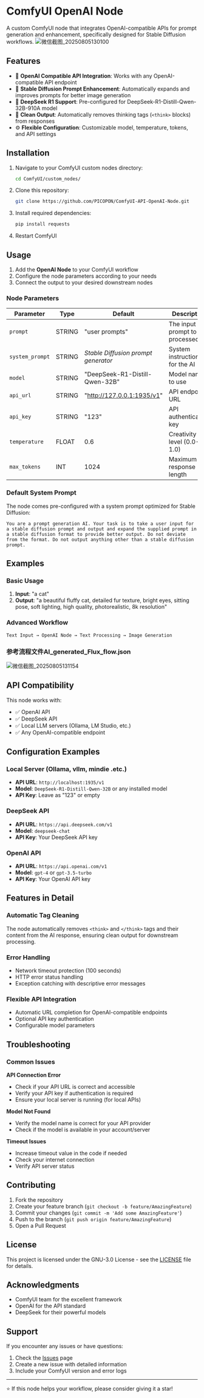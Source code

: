 # ComfyUI OpenAI Node

A custom ComfyUI node that integrates OpenAI-compatible APIs for prompt generation and enhancement, specifically designed for Stable Diffusion workflows.
![微信截图_20250805130100](https://github.com/user-attachments/assets/48f8de78-fde4-4c5f-ba73-b239c3b11432)

## Features

- 🤖 **OpenAI Compatible API Integration**: Works with any OpenAI-compatible API endpoint
- 🎨 **Stable Diffusion Prompt Enhancement**: Automatically expands and improves prompts for better image generation
- 🧠 **DeepSeek R1 Support**: Pre-configured for DeepSeek-R1-Distill-Qwen-32B-910A model
- 🧹 **Clean Output**: Automatically removes thinking tags (`<think>` blocks) from responses
- ⚙️ **Flexible Configuration**: Customizable model, temperature, tokens, and API settings

## Installation

1. Navigate to your ComfyUI custom nodes directory:
   ```bash
   cd ComfyUI/custom_nodes/
   ```

2. Clone this repository:
   ```bash
   git clone https://github.com/PICOPON/ComfyUI-API-OpenAI-Node.git
   ```

3. Install required dependencies:
   ```bash
   pip install requests
   ```

4. Restart ComfyUI

## Usage

1. Add the **OpenAI Node** to your ComfyUI workflow
2. Configure the node parameters according to your needs
3. Connect the output to your desired downstream nodes

### Node Parameters

| Parameter | Type | Default | Description |
|-----------|------|---------|-------------|
| `prompt` | STRING | "user prompts" | The input prompt to be processed |
| `system_prompt` | STRING | *Stable Diffusion prompt generator* | System instructions for the AI |
| `model` | STRING | "DeepSeek-R1-Distill-Qwen-32B" | Model name to use |
| `api_url` | STRING | "http://127.0.0.1:1935/v1" | API endpoint URL |
| `api_key` | STRING | "123" | API authentication key |
| `temperature` | FLOAT | 0.6 | Creativity level (0.0-1.0) |
| `max_tokens` | INT | 1024 | Maximum response length |

### Default System Prompt

The node comes pre-configured with a system prompt optimized for Stable Diffusion:

```
You are a prompt generation AI. Your task is to take a user input for a stable diffusion prompt and output and expand the supplied prompt in a stable diffusion format to provide better output. Do not deviate from the format. Do not output anything other than a stable diffusion prompt.
```

## Examples

### Basic Usage
1. **Input**: "a cat"
2. **Output**: "a beautiful fluffy cat, detailed fur texture, bright eyes, sitting pose, soft lighting, high quality, photorealistic, 8k resolution"

### Advanced Workflow
```
Text Input → OpenAI Node → Text Processing → Image Generation
```
### 参考流程文件AI_generated_Flux_flow.json
![微信截图_20250805131154](https://github.com/user-attachments/assets/e5e4f036-388b-42d3-91af-e2496cd2e545)

## API Compatibility

This node works with:
- ✅ OpenAI API
- ✅ DeepSeek API
- ✅ Local LLM servers (Ollama, LM Studio, etc.)
- ✅ Any OpenAI-compatible endpoint

## Configuration Examples

### Local Server (Ollama, vllm, mindie .etc.)
- **API URL**: `http://localhost:1935/v1`
- **Model**: `DeepSeek-R1-Distill-Qwen-32B` or any installed model
- **API Key**: Leave as "123" or empty

### DeepSeek API
- **API URL**: `https://api.deepseek.com/v1`
- **Model**: `deepseek-chat`
- **API Key**: Your DeepSeek API key

### OpenAI API
- **API URL**: `https://api.openai.com/v1`
- **Model**: `gpt-4` or `gpt-3.5-turbo`
- **API Key**: Your OpenAI API key

## Features in Detail

### Automatic Tag Cleaning
The node automatically removes `<think>` and `</think>` tags and their content from the AI response, ensuring clean output for downstream processing.

### Error Handling
- Network timeout protection (100 seconds)
- HTTP error status handling
- Exception catching with descriptive error messages

### Flexible API Integration
- Automatic URL completion for OpenAI-compatible endpoints
- Optional API key authentication
- Configurable model parameters

## Troubleshooting

### Common Issues

**API Connection Error**
- Check if your API URL is correct and accessible
- Verify your API key if authentication is required
- Ensure your local server is running (for local APIs)

**Model Not Found**
- Verify the model name is correct for your API provider
- Check if the model is available in your account/server

**Timeout Issues**
- Increase timeout value in the code if needed
- Check your internet connection
- Verify API server status

## Contributing

1. Fork the repository
2. Create your feature branch (`git checkout -b feature/AmazingFeature`)
3. Commit your changes (`git commit -m 'Add some AmazingFeature'`)
4. Push to the branch (`git push origin feature/AmazingFeature`)
5. Open a Pull Request

## License

This project is licensed under the GNU-3.0 License - see the [LICENSE](LICENSE) file for details.

## Acknowledgments

- ComfyUI team for the excellent framework
- OpenAI for the API standard
- DeepSeek for their powerful models

## Support

If you encounter any issues or have questions:
1. Check the [Issues](https://github.com/yourusername/comfyui-openai-node/issues) page
2. Create a new issue with detailed information
3. Include your ComfyUI version and error logs

---

⭐ If this node helps your workflow, please consider giving it a star!
